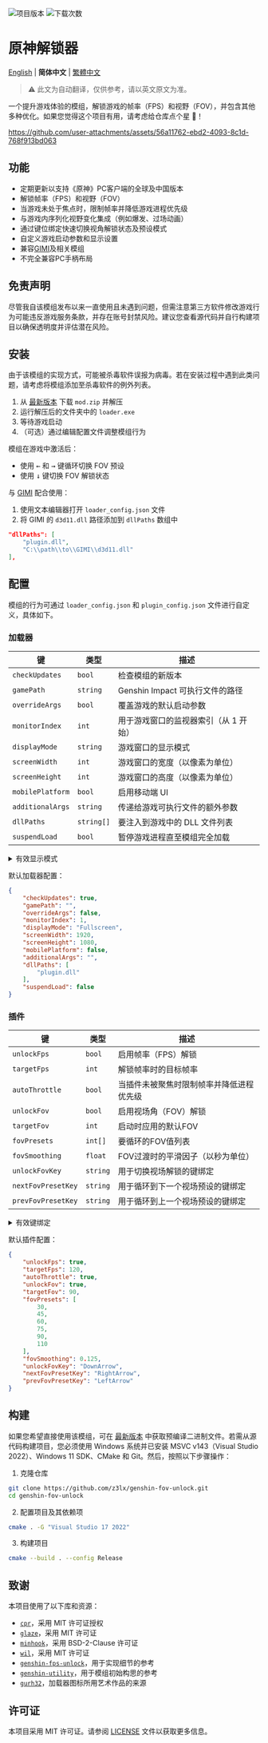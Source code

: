 ![项目版本](https://img.shields.io/github/release/z3lx/genshin-fov-unlock?label=release)
![下载次数](https://img.shields.io/github/downloads/z3lx/genshin-fov-unlock/total?label=downloads)

# 原神解锁器

[English](README.md) | **简体中文** | [繁體中文](README.zh-Hant.md)

> ⚠️ 此文为自动翻译，仅供参考，请以英文原文为准。

一个提升游戏体验的模组，解锁游戏的帧率（FPS）和视野（FOV），并包含其他多种优化。如果您觉得这个项目有用，请考虑给仓库点个星 🌟！

https://github.com/user-attachments/assets/56a11762-ebd2-4093-8c1d-768f913bd063

## 功能

- 定期更新以支持《原神》PC客户端的全球及中国版本
- 解锁帧率（FPS）和视野（FOV）
- 当游戏未处于焦点时，限制帧率并降低游戏进程优先级
- 与游戏内序列化视野变化集成（例如爆发、过场动画）
- 通过键位绑定快速切换视角解锁状态及预设模式
- 自定义游戏启动参数和显示设置
- 兼容[GIMI](https://github.com/SilentNightSound/GI-Model-Importer)及相关模组
- 不完全兼容PC手柄布局

## 免责声明

尽管我自该模组发布以来一直使用且未遇到问题，但需注意第三方软件修改游戏行为可能违反游戏服务条款，并存在账号封禁风险。建议您查看源代码并自行构建项目以确保透明度并评估潜在风险。

## 安装

由于该模组的实现方式，可能被杀毒软件误报为病毒。若在安装过程中遇到此类问题，请考虑将模组添加至杀毒软件的例外列表。

1. 从 [最新版本](https://github.com/z3lx/genshin-fov-unlock/releases/latest) 下载 `mod.zip` 并解压
2. 运行解压后的文件夹中的 `loader.exe`
3. 等待游戏启动
4. （可选）通过编辑配置文件调整模组行为

模组在游戏中激活后：
- 使用 <kbd>←</kbd> 和 <kbd>→</kbd> 键循环切换 FOV 预设
- 使用 <kbd>↓</kbd> 键切换 FOV 解锁状态

与 [GIMI](https://github.com/SilentNightSound/GI-Model-Importer) 配合使用：
1. 使用文本编辑器打开 `loader_config.json` 文件
2. 将 GIMI 的 `d3d11.dll` 路径添加到 `dllPaths` 数组中
```json
"dllPaths": [
    "plugin.dll",
    "C:\\path\\to\\GIMI\\d3d11.dll"
],
```

## 配置

模组的行为可通过 `loader_config.json` 和 `plugin_config.json` 文件进行自定义，具体如下。

### 加载器

| 键                | 类型         | 描述                      |
|------------------|------------|-------------------------|
| `checkUpdates`   | `bool`     | 检查模组的新版本                |
| `gamePath`       | `string`   | Genshin Impact 可执行文件的路径 |
| `overrideArgs`   | `bool`     | 覆盖游戏的默认启动参数             |
| `monitorIndex`   | `int`      | 用于游戏窗口的监视器索引（从 1 开始）    |
| `displayMode`    | `string`   | 游戏窗口的显示模式               |
| `screenWidth`    | `int`      | 游戏窗口的宽度（以像素为单位）         |
| `screenHeight`   | `int`      | 游戏窗口的高度（以像素为单位）         |
| `mobilePlatform` | `bool`     | 启用移动端 UI                |
| `additionalArgs` | `string`   | 传递给游戏可执行文件的额外参数         |
| `dllPaths`       | `string[]` | 要注入到游戏中的 DLL 文件列表       |
| `suspendLoad`    | `bool`     | 暂停游戏进程直至模组完全加载          |

<details>

<summary>有效显示模式</summary>

| 值            | 描述       |
|--------------|----------|
| `Windowed`   | 窗口化模式    |
| `Fullscreen` | 全屏独占模式   |
| `Borderless` | 无边框窗口化模式 |

</details>

默认加载器配置：

```json
{
    "checkUpdates": true,
    "gamePath": "",
    "overrideArgs": false,
    "monitorIndex": 1,
    "displayMode": "Fullscreen",
    "screenWidth": 1920,
    "screenHeight": 1080,
    "mobilePlatform": false,
    "additionalArgs": "",
    "dllPaths": [
        "plugin.dll"
    ],
    "suspendLoad": false
}
```

### 插件

| 键                  | 类型       | 描述                   |
|--------------------|----------|----------------------|
| `unlockFps`        | `bool`   | 启用帧率（FPS）解锁          |
| `targetFps`        | `int`    | 解锁帧率时的目标帧率           |
| `autoThrottle`     | `bool`   | 当插件未被聚焦时限制帧率并降低进程优先级 |
| `unlockFov`        | `bool`   | 启用视场角（FOV）解锁         |
| `targetFov`        | `int`    | 启动时应用的默认FOV          |
| `fovPresets`       | `int[]`  | 要循环的FOV值列表           |
| `fovSmoothing`     | `float`  | FOV过渡时的平滑因子（以秒为单位）   |
| `unlockFovKey`     | `string` | 用于切换视场解锁的键绑定         |
| `nextFovPresetKey` | `string` | 用于循环到下一个视场预设的键绑定     |
| `prevFovPresetKey` | `string` | 用于循环到上一个视场预设的键绑定     |

<details>

<summary>有效键绑定</summary>

| 常量                | 描述                     |
|-------------------|------------------------|
| `LeftMouse`       | 左键                     |
| `RightMouse`      | 右键                     |
| `MiddleMouse`     | 中键                     |
| `X1Mouse`         | X1键                    |
| `X2Mouse`         | X2键                    |
| `Backspace`       | 退格键                    |
| `Tab`             | 制表键                    |
| `Clear`           | 清除键                    |
| `Enter`           | 回车键                    |
| `Shift`           | 换页键                    |
| `Ctrl`            | Ctrl 键                 |
| `Alt`             | Alt 键                  |
| `Pause`           | 暂停键                    |
| `CapsLock`        | 大写锁定键                  |
| `Esc`             | 逃逸键                    |
| `Space`           | 空格键                    |
| `PageUp`          | 页面向上键                  |
| `PageDown`        | 页面向下键                  |
| `End`             | 末尾键                    |
| `Home`            | 首页键                    |
| `LeftArrow`       | 左箭头键                   |
| `UpArrow`         | 上箭头键                   |
| `RightArrow`      | 右箭头键                   |
| `DownArrow`       | 下箭头键                   |
| `PrintScreen`     | 打印屏幕键                  |
| `Insert`          | 插入键                    |
| `Delete`          | 删除键                    |
| `0`               | 0 键                    |
| `1`               | 1 键                    |
| `2`               | 2 键                    |
| `3`               | 3 键                    |
| `4`               | 4 键                    |
| `5`               | 5 键                    |
| `6`               | 6 键                    |
| `7`               | 7 键                    |
| `8`               | 8 键                    |
| `9`               | 9 键                    |
| `A`               | A 键                    |
| `B`               | B 键                    |
| `C`               | C 键                    |
| `D`               | D 键                    |
| `E`               | E 键                    |
| `F`               | F 键                    |
| `G`               | G 键                    |
| `H`               | H 键                    |
| `I`               | I 键                    |
| `J`               | J 键                    |
| `K`               | K 键                    |
| `L`               | L 键                    |
| `M`               | M 键                    |
| `N`               | N 键                    |
| `O`               | O 键                    |
| `P`               | P 键                    |
| `Q`               | Q 键                    |
| `R`               | R 键                    |
| `S`               | S 键                    |
| `T`               | T 键                    |
| `U`               | U 键                    |
| `V`               | V 键                    |
| `W`               | W 键                    |
| `X`               | X 键                    |
| `Y`               | Y 键                    |
| `Z`               | Z 键                    |
| `LeftWindows`     | 左 Windows 徽标键          |
| `RightWindows`    | 右 Windows 徽标键          |
| `Apps`            | 应用程序键                  |
| `Numpad0`         | 数字小键盘 0 键              |
| `Numpad1`         | 数字小键盘 1 键              |
| `Numpad2`         | 数字小键盘 2 键              |
| `Numpad3`         | 数字小键盘 3 键              |
| `Numpad4`         | 数字小键盘 4 键              |
| `Numpad5`         | 数字小键盘 5 键              |
| `Numpad6`         | 数字小键盘 6 键              |
| `Numpad7`         | 数字小键盘 7 键              |
| `Numpad8`         | 数字小键盘 8 键              |
| `Numpad9`         | 数字小键盘 9 键              |
| `NumpadMultiply`  | 乘法键                    |
| `NumpadAdd`       | 加法键                    |
| `NumpadSeparator` | 分隔符键                   |
| `NumpadSubtract`  | 减法键                    |
| `NumpadDecimal`   | 小数键                    |
| `NumpadDivide`    | 除号键                    |
| `F1`              | F1 键                   |
| `F2`              | F2 键                   |
| `F3`              | F3 键                   |
| `F4`              | F4 键                   |
| `F5`              | F5 键                   |
| `F6`              | F6 键                   |
| `F7`              | F7 键                   |
| `F8`              | F8 键                   |
| `F9`              | F9 键                   |
| `F10`             | F10 键                  |
| `F11`             | F11 键                  |
| `F12`             | F12 键                  |
| `F13`             | F13 键                  |
| `F14`             | F14 键                  |
| `F15`             | F15 键                  |
| `F16`             | F16 键                  |
| `F17`             | F17 键                  |
| `F18`             | F18 键                  |
| `F19`             | F19 键                  |
| `F20`             | F20 键                  |
| `F21`             | F21 键                  |
| `F22`             | F22 键                  |
| `F23`             | F23 键                  |
| `F24`             | F24 键                  |
| `NumLock`         | Num Lock 键             |
| `ScrollLock`      | 滚动锁定键                  |
| `LeftShift`       | 左 Shift 键              |
| `RightShift`      | 右 Shift 键              |
| `LeftCtrl`        | 左 Ctrl 键               |
| `RightCtrl`       | 右 Ctrl 键               |
| `LeftAlt`         | 左Alt键                  |
| `RightAlt`        | 右Alt键                  |
| `Oem1`            | 对于美国ANSI键盘，分号和冒号键      |
| `Plus`            | 对于任何国家和地区，等号和加号键       |
| `Comma`           | 对于任何国家和地区，逗号和小于号键      |
| `Minus`           | 适用于任何国家和地区，破折号和下划线键    |
| `Period`          | 适用于任何国家和地区，句点和大于号键     |
| `Oem2`            | 适用于美国 ANSI 键盘，正斜杠和问号键  |
| `Oem3`            | 适用于美国 ANSI 键盘，重音符和波浪号键 |
| `Oem4`            | 适用于美国 ANSI 键盘，左大括号键    |
| `Oem5`            | 适用于美国 ANSI 键盘，反斜杠和竖线键  |
| `Oem6`            | 适用于美国 ANSI 键盘，右大括号键    |
| `Oem7`            | 适用于美国 ANSI 键盘，撇号和双引号键  |
| `Oem8`            | 加拿大 CSA 键盘的右 Ctrl 键    |
| `Oem102`          | 欧洲 ISO 键盘的反斜杠和竖线键      |
| `OemClear`        | 清除键                    |

</details>

默认插件配置：

```json
{
    "unlockFps": true,
    "targetFps": 120,
    "autoThrottle": true,
    "unlockFov": true,
    "targetFov": 90,
    "fovPresets": [
        30,
        45,
        60,
        75,
        90,
        110
    ],
    "fovSmoothing": 0.125,
    "unlockFovKey": "DownArrow",
    "nextFovPresetKey": "RightArrow",
    "prevFovPresetKey": "LeftArrow"
}
```

## 构建

如果您希望直接使用该模组，可在 [最新版本](https://github.com/z3lx/genshin-fov-unlock/releases/latest) 中获取预编译二进制文件。若需从源代码构建项目，您必须使用 Windows 系统并已安装 MSVC v143（Visual Studio 2022）、Windows 11 SDK、CMake 和 Git。然后，按照以下步骤操作：

1. 克隆仓库
```bash
git clone https://github.com/z3lx/genshin-fov-unlock.git
cd genshin-fov-unlock
```
2. 配置项目及其依赖项
```bash
cmake . -G "Visual Studio 17 2022"
```
3. 构建项目
```bash
cmake --build . --config Release
```

## 致谢

本项目使用了以下库和资源：
- [`cpr`](https://github.com/libcpr/cpr)，采用 MIT 许可证授权
- [`glaze`](https://github.com/stephenberry/glaze)，采用 MIT 许可证
- [`minhook`](https://github.com/TsudaKageyu/minhook)，采用 BSD-2-Clause 许可证
- [`wil`](https://github.com/microsoft/wil)，采用 MIT 许可证
- [`genshin-fps-unlock`](https://github.com/34736384/genshin-fps-unlock)，用于实现细节的参考
- [`genshin-utility`](https://github.com/lanylow/genshin-utility)，用于模组初始构思的参考
- [`gurh32`](https://x.com/gurh32/status/1944266962496106662)，加载器图标所用艺术作品的来源

## 许可证

本项目采用 MIT 许可证。请参阅 [LICENSE](LICENSE) 文件以获取更多信息。
